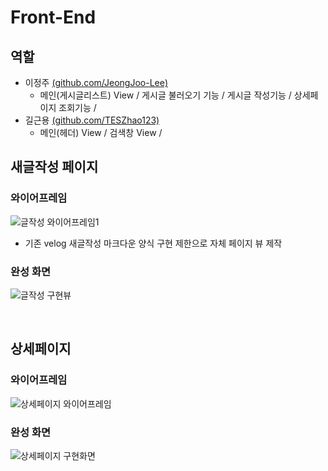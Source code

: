 # Front-End
## 역할
* 이정주 [(github.com/JeongJoo-Lee)](github.com/JeongJoo-Lee)
  * 메인(게시글리스트) View / 게시글 불러오기 기능 / 게시글 작성기능 / 상세페이지 조회기능 / 
* 길근용 [(github.com/TESZhao123)](github.com/TESZhao123)
  * 메인(헤더) View / 검색창 View / 

## 새글작성 페이지
### 와이어프레임
![글작성 와이어프레임1](https://user-images.githubusercontent.com/61656046/114021089-40dd3300-98ab-11eb-9e4e-3aba61ec54a7.png)
* 기존 velog 새글작성 마크다운 양식 구현 제한으로 자체 페이지 뷰 제작

### 완성 화면
![글작성 구현뷰](https://user-images.githubusercontent.com/61656046/114021422-a3ceca00-98ab-11eb-872a-74e508ed0b18.png)

<br>

## 상세페이지
### 와이어프레임
![상세페이지 와이어프레임](https://user-images.githubusercontent.com/61656046/113797683-b2728f80-978c-11eb-9771-67e49ecf4820.png)

### 완성 화면
![상세페이지 구현화면](https://user-images.githubusercontent.com/61656046/114022132-6880cb00-98ac-11eb-9c46-237b71c455cb.png)


